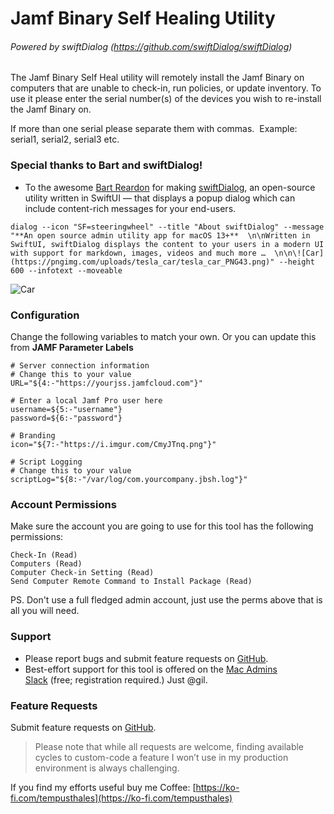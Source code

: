 # Jamf Binary Self Healing Utility
###### Powered by swiftDialog (https://github.com/swiftDialog/swiftDialog)

The Jamf Binary Self Heal utility will remotely install the Jamf Binary on computers that are unable to check-in, run policies, or update inventory.
To use it please enter the serial number(s) of the devices you wish to re-install the Jamf Binary on.  

If more than one serial please separate them with commas.  Example: serial1, serial2, serial3 etc.

### Special thanks to Bart and swiftDialog!
* To the awesome [Bart Reardon](https://github.com/bartreardon) for making [swiftDialog](https://github.com/swiftDialog/swiftDialog), an open-source utility written in SwiftUI — that displays a popup dialog which can include content-rich messages for your end-users.
```
dialog --icon "SF=steeringwheel" --title "About swiftDialog" --message "**An open source admin utility app for macOS 13+**  \n\nWritten in SwiftUI, swiftDialog displays the content to your users in a modern UI with support for markdown, images, videos and much more …  \n\n\![Car](https://pngimg.com/uploads/tesla_car/tesla_car_PNG43.png)" --height 600 --infotext --moveable
```

![Car](https://i.imgur.com/TLDWlZS.png)

### Configuration

Change the following variables to match your own.  Or you can update this from **JAMF Parameter Labels**

```
# Server connection information
# Change this to your value
URL="${4:-"https://yourjss.jamfcloud.com"}"

# Enter a local Jamf Pro user here
username=${5:-"username"}
password=${6:-"password"}

# Branding
icon="${7:-"https://i.imgur.com/CmyJTnq.png"}"

# Script Logging
# Change this to your value
scriptLog="${8:-"/var/log/com.yourcompany.jbsh.log"}"
```

### Account Permissions

Make sure the account you are going to use for this tool has the following permissions:

```
Check-In (Read)
Computers (Read)
Computer Check-in Setting (Read)
Send Computer Remote Command to Install Package (Read)
```

PS. Don't use a full fledged admin account, just use the perms above that is all you will need.

### Support

* Please report bugs and submit feature requests on [GitHub](https://github.com/tempusthales/macOS_scripts/issues).
* Best-effort support for this tool is offered on the [Mac Admins Slack](https://macadmins.org/) (free; registration required.) Just @gil.

### Feature Requests

Submit feature requests on [GitHub](https://github.com/tempusthales/macOS_scripts/issues).

> Please note that while all requests are welcome, finding available cycles to custom-code a feature I won’t use in my production environment is always challenging.

If you find my efforts useful buy me Coffee: [https://ko-fi.com/tempusthales](https://ko-fi.com/tempusthales)
